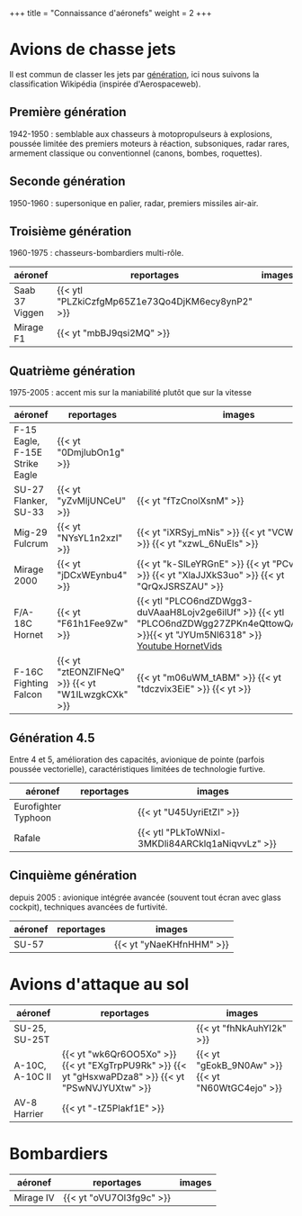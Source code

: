 +++
title = "Connaissance d'aéronefs"
weight = 2
+++

# Avions de chasse jets
Il est commun de classer les jets par [génération](https://fr.wikipedia.org/wiki/G%C3%A9n%C3%A9rations_des_avions_de_combat), ici nous suivons la classification Wikipédia (inspirée d'Aerospaceweb).

## Première génération
1942-1950 : semblable aux chasseurs à motopropulseurs à explosions, poussée limitée des premiers moteurs à réaction, subsoniques, radar rares, armement classique ou conventionnel (canons, bombes, roquettes).

## Seconde génération
1950-1960 : supersonique en palier, radar, premiers missiles air-air.

## Troisième génération
1960-1975 : chasseurs-bombardiers multi-rôle.

aéronef                                           | reportages                                       | images
------------------------------------------------- | ------------------------------------------------ | --------------
Saab 37 Viggen                                    | {{< ytl "PLZkiCzfgMp65Z1e73Qo4DjKM6ecy8ynP2" >}} |
Mirage F1                                         | {{< yt "mbBJ9qsi2MQ" >}}                         |

## Quatrième génération
1975-2005 : accent mis sur la maniabilité plutôt que sur la vitesse

aéronef                                           | reportages                                        | images
------------------------------------------------- | ------------------------------------------------- | --------------
F-15 Eagle, F-15E Strike Eagle                    | {{< yt "0DmjlubOn1g" >}}                          |
SU-27 Flanker, SU-33                              | {{< yt "yZvMljUNCeU" >}}                          | {{< yt "fTzCnolXsnM" >}}
Mig-29 Fulcrum                                    | {{< yt "NYsYL1n2xzI" >}}                          | {{< yt "iXRSyj_mNis" >}} {{< yt "VCWjByenDsM" >}} {{< yt "xzwL_6NuEls" >}}
Mirage 2000                                       | {{< yt "jDCxWEynbu4" >}}                          | {{< yt "k-SlLeYRGnE" >}} {{< yt "PCvXyetyVkg" >}} {{< yt "XlaJJXkS3uo" >}} {{< yt "QrQxJSRSZAU" >}}
F/A-18C Hornet                                    | {{< yt "F61h1Fee9Zw" >}}                          | {{< ytl "PLCO6ndZDWgg3-duVAaaH8Lojv2ge6ilUf" >}} {{< ytl "PLCO6ndZDWgg27ZPKn4eQttowQA_Py4GA2" >}}{{< yt "JYUm5Nl6318" >}}<br />[Youtube HornetVids](https://www.youtube.com/c/HornetVids/videos)
F-16C Fighting Falcon                             | {{< yt "ztEONZIFNeQ" >}} {{< yt "W1ILwzgkCXk" >}} | {{< yt "m06uWM_tABM" >}} {{< yt "tdczvix3EiE" >}} {{< yt >}}

## Génération 4.5
Entre 4 et 5, amélioration des capacités, avionique de pointe (parfois poussée vectorielle), caractéristiques limitées de technologie furtive.

aéronef             | reportages | images
------------------- | ---------- | --------------
Eurofighter Typhoon |            | {{< yt "U45UyriEtZI" >}}
Rafale              |            | {{< ytl "PLkToWNixl-3MKDli84ARCklq1aNiqvvLz" >}}

## Cinquième génération
depuis 2005 : avionique intégrée avancée (souvent tout écran avec glass cockpit), techniques avancées de furtivité.

aéronef             | reportages | images
------------------- | ---------- | --------------
SU-57               |            | {{< yt "yNaeKHfnHHM" >}}

# Avions d'attaque au sol

aéronef         | reportages                                                                                          | images
--------------- | --------------------------------------------------------------------------------------------------- | --------------
SU-25, SU-25T   |                                                                                                     | {{< yt "fhNkAuhYI2k" >}}
A-10C, A-10C II | {{< yt "wk6Qr6OO5Xo" >}} {{< yt "EXgTrpPU9Rk" >}} {{< yt "gHsxwaPDza8" >}} {{< yt "PSwNVJYUXtw" >}} | {{< yt "gEokB_9N0Aw" >}} {{< yt "N60WtGC4ejo" >}}
AV-8 Harrier    | {{< yt "-tZ5Plakf1E" >}}                                                                            |

# Bombardiers

aéronef         | reportages               | images
--------------- | ------------------------ | --------------
Mirage IV       | {{< yt "oVU7Ol3fg9c" >}} | 
